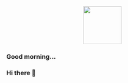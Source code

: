 <div id = "header" align="center">
    <img src="https://media.giphy.com/media/wypKXPQggwaCA/giphy.gif" width="100"/> 
</div>

### Good morning...


### Hi there 👋

<!--
**roBertus31/roBertus31** is a ✨ _special_ ✨ repository because its `README.md` (this file) appears on your GitHub profile.

Here are some ideas to get you started:

- 🔭 I’m currently working on ...
- 🌱 I’m currently learning ...
- 👯 I’m looking to collaborate on ...
- 🤔 I’m looking for help with ...
- 💬 Ask me about ...
- 📫 How to reach me: ...
- 😄 Pronouns: ...
- ⚡ Fun fact: ...
-->
